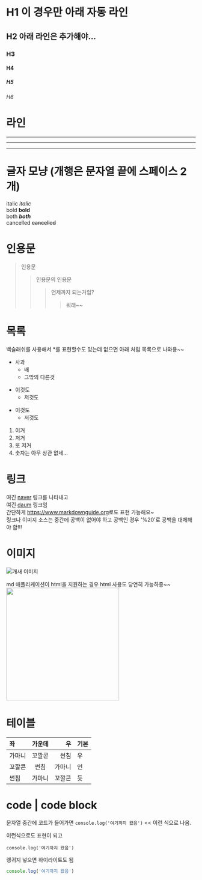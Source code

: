 <!-- Heading -->
# H1 이 경우만 아래 자동 라인
## H2 아래 라인은 추가해야...
### H3
#### H4
##### H5
###### H6

# 라인
___
---
***


# 글자 모냥 (개행은 문자열 끝에 스페이스 2개)
italic *italic*  
bold **bold**  
both ***both***  
cancelled ~~cancelled~~  


# 인용문
> 인용문
>> 인용문의 인용문
>>> 언제까지 되는거임?
>>>> 뭐래~~

# 목록
백슬래쉬를 사용해서 \*를 표현할수도 있는데 없으면 아래 처럼 목록으로 나와용~~
* 사과
  * 배
  * 그밖의 다른것
- 이것도
  + 저것도
+ 이것도
  - 저것도
1. 이거
2. 저거
3. 또 저거
1. 숫자는 아무 상관 없네...


# 링크
여긴 [naver](https://naver.com) 링크를 나타내고  
여긴 [daum](https://daum.net) 링크임  
간단하게 <https://www.markdownguide.org>로도 표현 가능해요~  
링크나 이미지 소스는 중간에 공백이 없어야 하고 공백인 경우 '%20'로 공백을 대체해야 함!!!


# 이미지
![개새 이미지](https://img1.daumcdn.net/thumb/R1280x0.fjpg/?fname=http://t1.daumcdn.net/brunch/service/user/9IUZ/image/J1F16MWeZ2d83oPpSSrvQjxrqqs.jpg)

md 애플리케이션이 html을 지원하는 경우 html 사용도 당연히 가능하죵~~
<img src="//img1.daumcdn.net/thumb/R1280x0.fjpg/?fname=http://t1.daumcdn.net/brunch/service/user/9IUZ/image/J1F16MWeZ2d83oPpSSrvQjxrqqs.jpg" width="300">


# 테이블
| 좌 | 가운데 | 우 | 기본 |
|:--|:--:|--:|--|
|가마니|꼬깔콘|썬침|우|
|꼬깔콘|썬침|가마니|인|
|썬침|가마니|꼬깔콘|듯|

# code | code block
문자열 중간에 코드가 들어가면 `console.log('여기까지 왔음')` << 이런 식으로 나옴.

이런식으로도 표현이 되고
```
console.log('여기까지 왔음')
```

랭귀지 넣으면 하이라이트도 됨
```javascript
console.log('여기까지 왔음')
```

